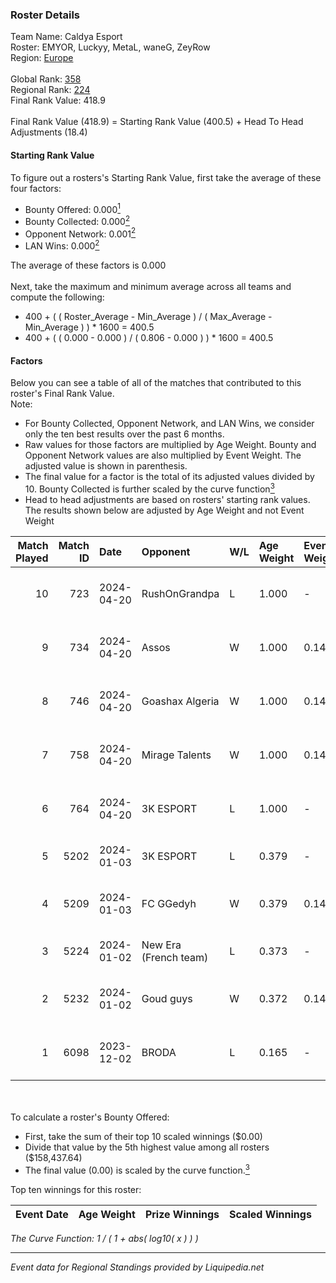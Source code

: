 ### Roster Details<br />
Team Name: Caldya Esport<br />
Roster: EMYOR, Luckyy, MetaL, waneG, ZeyRow<br />
Region: [Europe]( ../standings_europe.md)<br />
<br />
Global Rank: [358](../standings_global.md)<br />
Regional Rank: [224]( ../standings_europe.md)<br />
Final Rank Value:  418.9<br />
<br />
Final Rank Value (418.9) = Starting Rank Value (400.5) + Head To Head Adjustments (18.4)<br />

#### Starting Rank Value<br />
To figure out a rosters's Starting Rank Value, first take the average of these four factors:<br />
- Bounty Offered: 0.000[<sup>1</sup>](#table2)
- Bounty Collected: 0.000[<sup>2</sup>](#table1)
- Opponent Network: 0.001[<sup>2</sup>](#table1)
- LAN Wins: 0.000[<sup>2</sup>](#table1)

The average of these factors is 0.000<br />
<br />
Next, take the maximum and minimum average across all teams and compute the following:<br />
- 400 + ( ( Roster_Average - Min_Average ) / ( Max_Average - Min_Average ) ) * 1600 = 400.5
- 400 + ( ( 0.000 - 0.000 ) / ( 0.806 - 0.000 ) ) * 1600 = 400.5


#### Factors<br />
Below you can see a table of all of the matches that contributed to this roster's Final Rank Value.<br />
Note:<br />

- For Bounty Collected, Opponent Network, and LAN Wins, we consider only the ten best results over the past 6 months.
- Raw values for those factors are multiplied by Age Weight. Bounty and Opponent Network values are also multiplied by Event Weight. The adjusted value is shown in parenthesis.
- The final value for a factor is the total of its adjusted values divided by 10. Bounty Collected is further scaled by the curve function[<sup>3</sup>](#curveFunction)
- Head to head adjustments are based on rosters' starting rank values. The results shown below are adjusted by Age Weight and not Event Weight
<span id="table1"></span><br />


| Match Played | Match ID | Date       | Opponent              | W/L | Age Weight | Event Weight | Bounty Collected | Opponent Network | LAN Wins      | H2H Adj. | Roster                                          |
| -: | -: | :- | :- | :- | :- | :- | :- | :- | :- | -: | :- |
|           10 |      723 | 2024-04-20 | RushOnGrandpa         | L   | 1.000      | -            | -                | -                | -             |   -10.83 | EMYOR, Luckyy, MetaL, waneG, ZeyRow             |
|            9 |      734 | 2024-04-20 | Assos                 | W   | 1.000      | 0.143        | 0.000 (0.000)    | 0.070 (0.010)    | false (0.000) |    15.53 | EMYOR, Luckyy, MetaL, waneG, ZeyRow             |
|            8 |      746 | 2024-04-20 | Goashax Algeria       | W   | 1.000      | 0.143        | 0.000 (0.000)    | 0.000 (0.000)    | false (0.000) |    14.48 | EMYOR, Luckyy, MetaL, waneG, ZeyRow             |
|            7 |      758 | 2024-04-20 | Mirage Talents        | W   | 1.000      | 0.143        | 0.000 (0.000)    | 0.000 (0.000)    | false (0.000) |    15.33 | EMYOR, Luckyy, MetaL, waneG, ZeyRow             |
|            6 |      764 | 2024-04-20 | 3K ESPORT             | L   | 1.000      | -            | -                | -                | -             |   -15.02 | EMYOR, Luckyy, MetaL, waneG, ZeyRow             |
|            5 |     5202 | 2024-01-03 | 3K ESPORT             | L   | 0.379      | -            | -                | -                | -             |    -5.90 | EMYOR, Fenkiiii, MetaL, polox, waneG            |
|            4 |     5209 | 2024-01-03 | FC GGedyh             | W   | 0.379      | 0.143        | 0.000 (0.000)    | 0.013 (0.001)    | false (0.000) |     5.94 | Bruttas, fallS, fearz, Katkamee, mAYKA          |
|            3 |     5224 | 2024-01-02 | New Era (French team) | L   | 0.373      | -            | -                | -                | -             |    -4.50 | GuiGui, Ministro, Shinji, Tyliix, Wapoh         |
|            2 |     5232 | 2024-01-02 | Goud guys             | W   | 0.372      | 0.143        | 0.000 (0.000)    | 0.000 (0.000)    | false (0.000) |     5.86 | Charon, Pintypunky, Ragnarok4310, rikast, Wetek |
|            1 |     6098 | 2023-12-02 | BRODA                 | L   | 0.165      | -            | -                | -                | -             |    -2.54 | EMYOR, jarod, MetaL, N4MEKz, waneG              |

<br />
<span id="table2"></span><br />
To calculate a roster's Bounty Offered:<br />

- First, take the sum of their top 10 scaled winnings ($0.00)
- Divide that value by the 5th highest value among all rosters ($158,437.64)
- The final value (0.00) is scaled by the curve function.[<sup>3</sup>](#curveFunction)

Top ten winnings for this roster:<br />

| Event Date | Age Weight | Prize Winnings | Scaled Winnings |
| :- | -: | :- | :- |


<span id="curveFunction"></span>_The Curve Function: 1 / ( 1 + abs( log10( x ) ) )_<br />

---
_Event data for Regional Standings provided by Liquipedia.net_<br />
